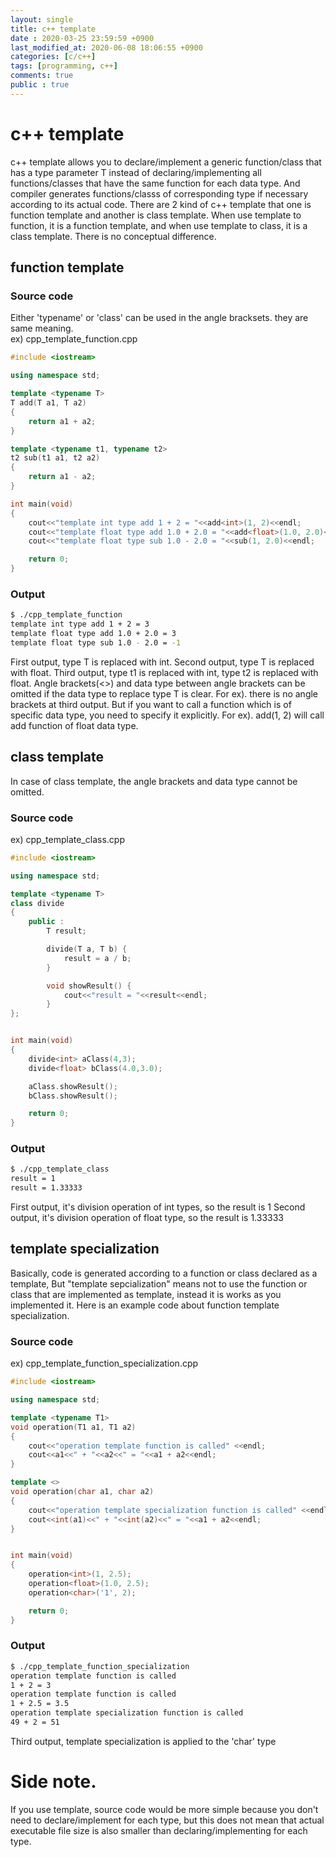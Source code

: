 ```yaml
---
layout: single
title: c++ template
date : 2020-03-25 23:59:59 +0900
last_modified_at: 2020-06-08 18:06:55 +0900
categories: [c/c++]
tags: [programming, c++]
comments: true
public : true
---
```


# c++ template
c++ template allows you to declare/implement a generic function/class that has a type parameter T instead of declaring/implementing all functions/classes that have the same function for each data type. And compiler generates functions/classs of corresponding type if necessary according to its actual code.
There are 2 kind of c++ template that one is function template and another is class template. When use template to function, it is a function template, and when use template to class, it is a class template. There is no conceptual difference.

## function template
### Source code
 Either 'typename' or 'class' can be used in the angle bracksets. they are same meaning.  
ex) cpp_template_function.cpp
```cpp
#include <iostream>

using namespace std; 

template <typename T>
T add(T a1, T a2)
{
	return a1 + a2;
}

template <typename t1, typename t2>
t2 sub(t1 a1, t2 a2)
{
	return a1 - a2;
}

int main(void)
{
	cout<<"template int type add 1 + 2 = "<<add<int>(1, 2)<<endl;
	cout<<"template float type add 1.0 + 2.0 = "<<add<float>(1.0, 2.0)<<endl;
	cout<<"template float type sub 1.0 - 2.0 = "<<sub(1, 2.0)<<endl;

	return 0;
}
``` 
### Output 
```bash
$ ./cpp_template_function
template int type add 1 + 2 = 3
template float type add 1.0 + 2.0 = 3
template float type sub 1.0 - 2.0 = -1
```
First output, type T is replaced with int.
Second output, type T is replaced with float.
Third output, type t1 is replaced with int, type t2 is replaced with float.
Angle brackets(<>) and data type between angle brackets can be omitted if the data type to replace type T is clear. For ex). there is no angle brackets at third output. But if you want to call a function which is of specific data type, you need to specify it explicitly. For ex). add<float>(1, 2) will call add function of float data type.


## class template
 In case of class template, the angle brackets and data type cannot be omitted.
### Source code
ex) cpp_template_class.cpp
```cpp 
#include <iostream>

using namespace std; 

template <typename T>
class divide
{
	public :
		T result;

		divide(T a, T b) {
			result = a / b;
		}

		void showResult() {
			cout<<"result = "<<result<<endl;
		}
};


int main(void)
{
	divide<int> aClass(4,3);
	divide<float> bClass(4.0,3.0);

	aClass.showResult();
	bClass.showResult();

	return 0;
}
```
### Output 
```bash
$ ./cpp_template_class 
result = 1
result = 1.33333 
```
First output, it's division operation of int types, so the result is 1
Second output, it's division operation of float type, so the result is 1.33333


## template specialization
Basically, code is generated according to a function or class declared as a template, But "template sepcialization" means not to use the function or class that are implemented as template, instead it is works as you implemented it. 
Here is an example code about function template specialization.  
### Source code
ex) cpp_template_function_specialization.cpp
```cpp 
#include <iostream>

using namespace std; 

template <typename T1>
void operation(T1 a1, T1 a2)
{
	cout<<"operation template function is called" <<endl;
	cout<<a1<<" + "<<a2<<" = "<<a1 + a2<<endl;
}

template <>
void operation(char a1, char a2)
{
	cout<<"operation template specialization function is called" <<endl;
	cout<<int(a1)<<" + "<<int(a2)<<" = "<<a1 + a2<<endl;
}


int main(void)
{
	operation<int>(1, 2.5);
	operation<float>(1.0, 2.5);
	operation<char>('1', 2);

	return 0;
}
```
### Output 
```bash 
$ ./cpp_template_function_specialization 
operation template function is called
1 + 2 = 3
operation template function is called
1 + 2.5 = 3.5
operation template specialization function is called
49 + 2 = 51
```
Third output, template specialization is applied to the 'char' type 

# Side note.
If you use template, source code would be more simple because you don't need to declare/implement for each type, but this does not mean that actual executable file size is also smaller than declaring/implementing for each type. 

